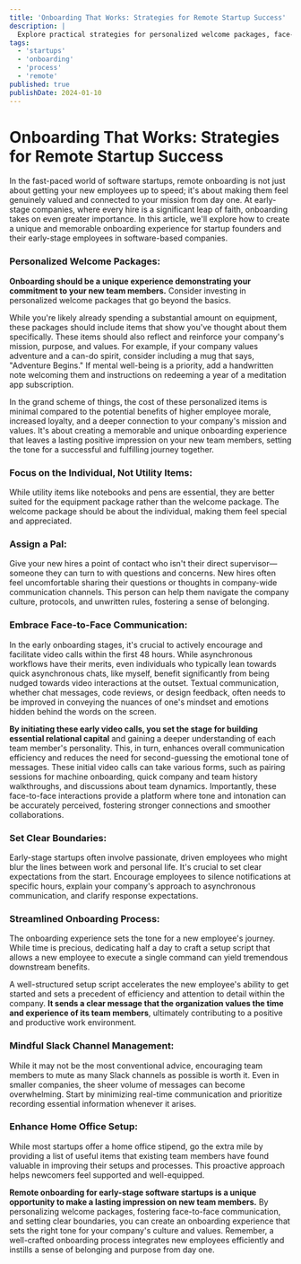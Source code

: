 ```yaml
---
title: 'Onboarding That Works: Strategies for Remote Startup Success'
description: |
  Explore practical strategies for personalized welcome packages, face-to-face communication, and efficient onboarding to create a strong sense of belonging and purpose from day one in early-stage software startups.
tags:
  - 'startups'
  - 'onboarding'
  - 'process'
  - 'remote'
published: true
publishDate: 2024-01-10
---
```


# Onboarding That Works: Strategies for Remote Startup Success

In the fast-paced world of software startups, remote onboarding is not just about getting your new employees up to speed; it's about making them feel genuinely valued and connected to your mission from day one. At early-stage companies, where every hire is a significant leap of faith, onboarding takes on even greater importance. In this article, we'll explore how to create a unique and memorable onboarding experience for startup founders and their early-stage employees in software-based companies.

### Personalized Welcome Packages:

**Onboarding should be a unique experience demonstrating your commitment to your new team members.** Consider investing in personalized welcome packages that go beyond the basics.

While you're likely already spending a substantial amount on equipment, these packages should include items that show you've thought about them specifically. These items should also reflect and reinforce your company's mission, purpose, and values. For example, if your company values adventure and a can-do spirit, consider including a mug that says, "Adventure Begins." If mental well-being is a priority, add a handwritten note welcoming them and instructions on redeeming a year of a meditation app subscription.

In the grand scheme of things, the cost of these personalized items is minimal compared to the potential benefits of higher employee morale, increased loyalty, and a deeper connection to your company's mission and values. It's about creating a memorable and unique onboarding experience that leaves a lasting positive impression on your new team members, setting the tone for a successful and fulfilling journey together.

### Focus on the Individual, Not Utility Items:

While utility items like notebooks and pens are essential, they are better suited for the equipment package rather than the welcome package. The welcome package should be about the individual, making them feel special and appreciated.

### Assign a Pal:

Give your new hires a point of contact who isn't their direct supervisor—someone they can turn to with questions and concerns. New hires often feel uncomfortable sharing their questions or thoughts in company-wide communication channels. This person can help them navigate the company culture, protocols, and unwritten rules, fostering a sense of belonging.

### Embrace Face-to-Face Communication:

In the early onboarding stages, it's crucial to actively encourage and facilitate video calls within the first 48 hours. While asynchronous workflows have their merits, even individuals who typically lean towards quick asynchronous chats, like myself, benefit significantly from being nudged towards video interactions at the outset. Textual communication, whether chat messages, code reviews, or design feedback, often needs to be improved in conveying the nuances of one's mindset and emotions hidden behind the words on the screen.

**By initiating these early video calls, you set the stage for building essential relational capital** and gaining a deeper understanding of each team member's personality. This, in turn, enhances overall communication efficiency and reduces the need for second-guessing the emotional tone of messages. These initial video calls can take various forms, such as pairing sessions for machine onboarding, quick company and team history walkthroughs, and discussions about team dynamics. Importantly, these face-to-face interactions provide a platform where tone and intonation can be accurately perceived, fostering stronger connections and smoother collaborations.

### Set Clear Boundaries:

Early-stage startups often involve passionate, driven employees who might blur the lines between work and personal life. It's crucial to set clear expectations from the start. Encourage employees to silence notifications at specific hours, explain your company's approach to asynchronous communication, and clarify response expectations.

### Streamlined Onboarding Process:

The onboarding experience sets the tone for a new employee's journey. While time is precious, dedicating half a day to craft a setup script that allows a new employee to execute a single command can yield tremendous downstream benefits.

A well-structured setup script accelerates the new employee's ability to get started and sets a precedent of efficiency and attention to detail within the company. **It sends a clear message that the organization values the time and experience of its team members**, ultimately contributing to a positive and productive work environment.

### Mindful Slack Channel Management:

While it may not be the most conventional advice, encouraging team members to mute as many Slack channels as possible is worth it. Even in smaller companies, the sheer volume of messages can become overwhelming. Start by minimizing real-time communication and prioritize recording essential information whenever it arises.

### Enhance Home Office Setup:

While most startups offer a home office stipend, go the extra mile by providing a list of useful items that existing team members have found valuable in improving their setups and processes. This proactive approach helps newcomers feel supported and well-equipped.

**Remote onboarding for early-stage software startups is a unique opportunity to make a lasting impression on new team members.** By personalizing welcome packages, fostering face-to-face communication, and setting clear boundaries, you can create an onboarding experience that sets the right tone for your company's culture and values. Remember, a well-crafted onboarding process integrates new employees efficiently and instills a sense of belonging and purpose from day one.
